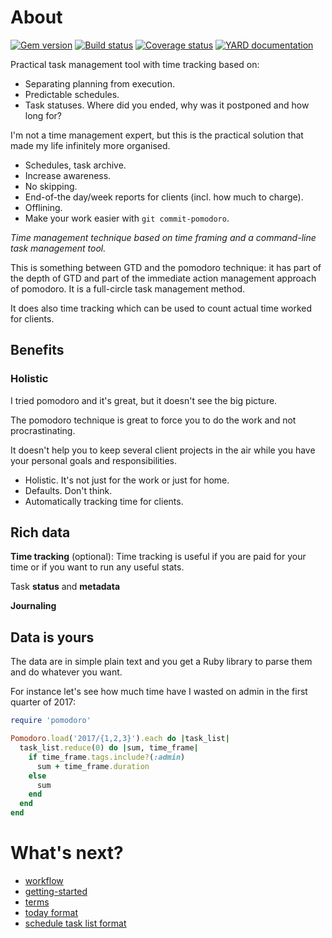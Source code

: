 # About

[![Gem version][GV img]][Gem version]
[![Build status][BS img]][Build status]
[![Coverage status][CS img]][Coverage status]
[![YARD documentation][YD img]][YARD documentation]

Practical task management tool with time tracking based on:
- Separating planning from execution.
- Predictable schedules.
- Task statuses. Where did you ended, why was it postponed and how long for?

I'm not a time management expert, but this is the practical solution that made my life infinitely more organised.

- Schedules, task archive.
- Increase awareness.
- No skipping.
- End-of-the day/week reports for clients (incl. how much to charge).
- Offlining.
- Make your work easier with `git commit-pomodoro`.


_Time management technique based on time framing and a command-line task management tool._

This is something between GTD and the pomodoro technique: it has part of the depth of GTD and part of the immediate action management approach of pomodoro. It is a full-circle task management method.

It does also time tracking which can be used to count actual time worked for clients.

## Benefits

### Holistic

I tried pomodoro and it's great, but it doesn't see the big picture.

The pomodoro technique is great to force you to do the work and not procrastinating.

It doesn't help you to keep several client projects in the air while you have your
personal goals and responsibilities.

- Holistic. It's not just for the work or just for home.
- Defaults. Don't think.
- Automatically tracking time for clients.

## Rich data

**Time tracking** (optional): Time tracking is useful if you are paid for your time or if you want to run any useful stats.

Task **status** and **metadata**

**Journaling**

## Data is yours

The data are in simple plain text and you get a Ruby library to parse them and do whatever you want.

For instance let's see how much time have I wasted on admin in the first quarter of 2017:

```ruby
require 'pomodoro'

Pomodoro.load('2017/{1,2,3}').each do |task_list|
  task_list.reduce(0) do |sum, time_frame|
    if time_frame.tags.include?(:admin)
      sum + time_frame.duration
    else
      sum
    end
  end
end
```

# What's next?

- [workflow](https://github.com/botanicus/pomodoro/blob/master/doc/workflow.md)
- [getting-started](https://github.com/botanicus/pomodoro/blob/master/doc/getting-started.md)
- [terms](https://github.com/botanicus/pomodoro/blob/master/doc/terms.md)
- [today format](https://github.com/botanicus/pomodoro/blob/master/doc/formats/today.md)
- [schedule task list format](https://github.com/botanicus/pomodoro/blob/master/doc/formats/scheduled.md)



[Gem version]: https://rubygems.org/gems/pomodoro
[Build status]: https://travis-ci.org/botanicus/pomodoro
[Coverage status]: https://coveralls.io/github/botanicus/pomodoro
[YARD documentation]: http://www.rubydoc.info/github/botanicus/pomodoro/master

[GV img]: https://badge.fury.io/rb/pomodoro.svg
[BS img]: https://travis-ci.org/botanicus/pomodoro.svg?branch=master
[CS img]: https://img.shields.io/coveralls/botanicus/pomodoro.svg
[YD img]: http://img.shields.io/badge/yard-docs-blue.svg
